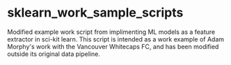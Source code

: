 # sklearn_work_sample_scripts
Modified example work script from implimenting ML models as a feature extractor in sci-kit learn. This script is intended as a work example of Adam Morphy's work with the Vancouver Whitecaps FC, and has been modified outside its original data pipeline.
